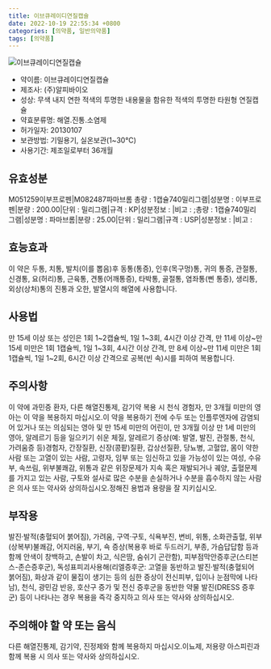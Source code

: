 ```yaml
---
title: 이브큐레이디연질캡슐
date: 2022-10-19 22:55:34 +0800
categories: [의약품, 일반의약품]
tags: [의약품]
---
```

![이브큐레이디연질캡슐](https://nedrug.mfds.go.kr/pbp/cmn/itemImageDownload/147426658237900069)

- 약이름: 이브큐레이디연질캡슐
- 제조사: (주)알피바이오
- 성상: 무색 내지 연한 적색의 투명한 내용물을 함유한 적색의 투명한 타원형 연질캡슐
- 약효분류명: 해열.진통.소염제
- 허가일자: 20130107
- 보관방법: 기밀용기, 실온보관(1~30℃)
- 사용기간: 제조일로부터 36개월
## 유효성분
M051259이부프로펜|M082487파마브롬
총량 : 1캡슐740밀리그램|성분명 : 이부프로펜|분량 : 200.00|단위 : 밀리그램|규격 : KP|성분정보 : |비고 : ;총량 : 1캡슐740밀리그램|성분명 : 파마브롬|분량 : 25.00|단위 : 밀리그램|규격 : USP|성분정보 : |비고 :
## 효능효과
이 약은 두통, 치통, 발치(이를 뽑음)후 동통(통증), 인후(목구멍)통, 귀의 통증, 관절통, 신경통, 요(허리)통, 근육통, 견통(어깨통증), 타박통, 골절통, 염좌통(삔 통증), 생리통, 외상(상처)통의 진통과 오한, 발열시의 해열에 사용합니다.
## 사용법
만 15세 이상 또는 성인은 1회 1~2캡슐씩, 1일 1~3회, 4시간 이상 간격, 만 11세 이상~만 15세 미만은 1회 1캡슐씩, 1일 1~3회, 4시간 이상 간격, 만 8세 이상~만 11세 미만은 1회 1캡슐씩, 1일 1~2회, 6시간 이상 간격으로 공복(빈 속)시를 피하여 복용합니다.
## 주의사항
이 약에 과민증 환자, 다른 해열진통제, 감기약 복용 시 천식 경험자, 만 3개월 미만의 영아는 이 약을 복용하지 마십시오.이 약을 복용하기 전에 수두 또는 인플루엔자에 감염되어 있거나 또는 의심되는 영아 및 만 15세 미만의 어린이, 만 3개월 이상 만 1세 미만의 영아, 알레르기 등을 일으키기 쉬운 체질, 알레르기 증상(예: 발열, 발진, 관절통, 천식, 가려움증 등)경험자, 간장질환, 신장(콩팥)질환, 갑상선질환, 당뇨병, 고혈압, 몸이 약한 사람 또는 고열이 있는 사람, 고령자, 임부 또는 임신하고 있을 가능성이 있는 여성, 수유부, 속쓰림, 위부불쾌감, 위통과 같은 위장문제가 지속 혹은 재발되거나 궤양, 출혈문제를 가지고 있는 사람, 구토와 설사로 많은 수분을 손실하거나 수분을 흡수하지 않는 사람은 의사 또는 약사와 상의하십시오.정해진 용법과 용량을 잘 지키십시오.
## 부작용
발진·발적(충혈되어 붉어짐), 가려움, 구역·구토, 식욕부진, 변비, 위통, 소화관출혈, 위부(상복부)불쾌감, 어지러움, 부기, 쇽 증상(복용후 바로 두드러기, 부종, 가슴답답함 등과 함께 안색이 창백하고, 손발이 차고, 식은땀, 숨쉬기 곤란함), 피부점막안증후군(스티븐스-존슨증후군), 독성표피괴사용해(리엘증후군: 고열을 동반하고 발진·발적(충혈되어 붉어짐), 화상과 같이 물집이 생기는 등의 심한 증상이 전신피부, 입이나 눈점막에 나타남), 천식, 광민감 반응, 호산구 증가 및 전신 증후군을 동반한 약물 발진(DRESS 증후군) 등이 나타나는 경우 복용을 즉각 중지하고 의사 또는 약사와 상의하십시오.
## 주의해야 할 약 또는 음식
다른 해열진통제, 감기약, 진정제와 함께 복용하지 마십시오.이뇨제, 저용량 아스피린과 함께 복용 시 의사 또는 약사와 상의하십시오.
